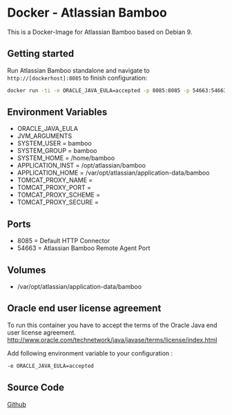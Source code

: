 # Docker - Atlassian Bamboo

This is a Docker-Image for Atlassian Bamboo based on Debian 9.

## Getting started
Run Atlassian Bamboo standalone and navigate to `http://[dockerhost]:8085` to finish configuration:

```bash
docker run -ti -e ORACLE_JAVA_EULA=accepted -p 8085:8085 -p 54663:54663 streacs/atlassian-bamboo:x.x.x
```

## Environment Variables
* ORACLE_JAVA_EULA
* JVM_ARGUMENTS
* SYSTEM_USER = bamboo
* SYSTEM_GROUP = bamboo
* SYSTEM_HOME = /home/bamboo
* APPLICATION_INST = /opt/atlassian/bamboo
* APPLICATION_HOME = /var/opt/atlassian/application-data/bamboo
* TOMCAT_PROXY_NAME =
* TOMCAT_PROXY_PORT =
* TOMCAT_PROXY_SCHEME =
* TOMCAT_PROXY_SECURE =

## Ports
* 8085 = Default HTTP Connector
* 54663 = Atlassian Bamboo Remote Agent Port

## Volumes
* /var/opt/atlassian/application-data/bamboo

## Oracle end user license agreement
To run this container you have to accept the terms of the Oracle Java end user license agreement.
http://www.oracle.com/technetwork/java/javase/terms/license/index.html

Add following environment variable to your configuration : 
```bash
-e ORACLE_JAVA_EULA=accepted
```

## Source Code
[Github](https://github.com/streacs/docker_atlassian_bamboo)
